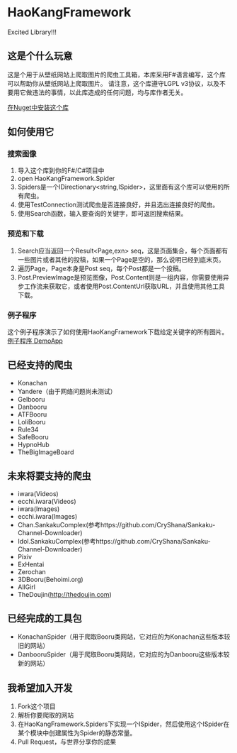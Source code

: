 # HaoKangFramework
Excited Library!!!


## 这是个什么玩意
这是个用于从壁纸网站上爬取图片的爬虫工具箱，本库采用F#语言编写，这个库可以帮助你从壁纸网站上爬取图片。
请注意，这个库遵守LGPL v3协议，以及不要用它做违法的事情，以此库造成的任何问题，均与库作者无关。

[在Nuget中安装这个库](https://www.nuget.org/packages/HaoKangFramework)

## 如何使用它

### 搜索图像
1. 导入这个库到你的F#/C#项目中
2. open HaoKangFramework.Spider
3. Spiders是一个IDirectionary<string,ISpider>，这里面有这个库可以使用的所有爬虫。
4. 使用TestConnection测试爬虫是否连接良好，并且选出连接良好的爬虫。
5. 使用Search函数，输入要查询的关键字，即可返回搜索结果。

### 预览和下载
1. Search应当返回一个Result<Page,exn> seq，这是页面集合，每个页面都有一些图片或者其他的投稿，如果一个Page是空的，那么说明已经到底末页。
2. 遍历Page，Page本身是Post seq，每个Post都是一个投稿。
3. Post.PreviewImage是预览图像，Post.Content则是一组内容，你需要使用异步工作流来获取它，或者使用Post.ContentUrl获取URL，并且使用其他工具下载。

### 例子程序
这个例子程序演示了如何使用HaoKangFramework下载给定关键字的所有图片。    
[例子程序 DemoApp](DemoApp/Program.fs)

## 已经支持的爬虫
- Konachan
- Yandere（由于网络问题尚未测试）
- Gelbooru
- Danbooru
- ATFBooru
- LoliBooru
- Rule34
- SafeBooru
- HypnoHub
- TheBigImageBoard

## 未来将要支持的爬虫
- iwara(Videos)
- ecchi.iwara(Videos)
- iwara(Images)
- ecchi.iwara(Images)
- Chan.SankakuComplex(参考https://github.com/CryShana/Sankaku-Channel-Downloader)
- Idol.SankakuComplex(参考https://github.com/CryShana/Sankaku-Channel-Downloader)
- Pixiv
- ExHentai
- Zerochan
- 3DBooru(Behoimi.org)
- AllGirl
- TheDoujin(http://thedoujin.com)


## 已经完成的工具包
- KonachanSpider（用于爬取Booru类网站，它对应的为Konachan这些版本较旧的网站）
- DanbooruSpider（用于爬取Booru类网站，它对应的为Danbooru这些版本较新的网站）

## 我希望加入开发

1. Fork这个项目
2. 解析你要爬取的网站
3. 在HaoKangFramework.Spiders下实现一个ISpider，然后使用这个ISpider在某个模块中创建属性为Spider的静态常量。
4. Pull Request，与世界分享你的成果

